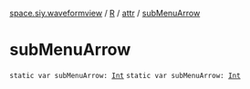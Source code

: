 [space.siy.waveformview](../../index.md) / [R](../index.md) / [attr](index.md) / [subMenuArrow](./sub-menu-arrow.md)

# subMenuArrow

`static var subMenuArrow: `[`Int`](https://kotlinlang.org/api/latest/jvm/stdlib/kotlin/-int/index.html)
`static var subMenuArrow: `[`Int`](https://kotlinlang.org/api/latest/jvm/stdlib/kotlin/-int/index.html)